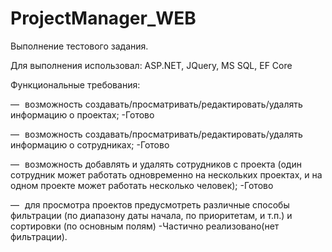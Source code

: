 # ProjectManager_WEB
Выполнение тестового задания. 

Для выполнения использовал: ASP.NET, JQuery, MS SQL, EF Core

Функциональные требования:

— возможность создавать/просматривать/редактировать/удалять информацию о проектах; -Готово 

— возможность создавать/просматривать/редактировать/удалять информацию о сотрудниках; -Готово

— возможность добавлять и удалять сотрудников c проекта (один сотрудник может работать 
одновременно на нескольких проектах, и на одном проекте может работать несколько человек); -Готово

— для просмотра проектов предусмотреть различные способы фильтрации (по диапазону даты 
начала, по приоритетам, и т.п.) и сортировки (по основным полям) -Частично реализовано(нет фильтрации).

